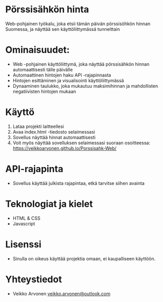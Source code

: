 # Pörssisähkön hinta
Web-pohjainen työkalu, joka etsii tämän päivän pörssisöhkön hinnan Suomessa, ja näyttää sen käyttöliittymässä tunneittain

# Ominaisuudet:
- Web -pohjainen käyttöliittymä, joka näyttää pörssisähkön hinnan automaattisesti tälle päivälle
- Automaattinen hintojen haku API -rajapinnasta
- Hintojen esittäminen ja visualisointi käyttöliittymässä
- Dynaaminen taulukko, joka mukautuu maksimihinnan ja mahdollisten negatiivisten hintojen mukaan

# Käyttö
1. Lataa projekti laitteellesi
2. Avaa index.html -tiedosto selaimessasi
3. Sovellus näyttää hinnat automaattisesti
4. Voit myös näyttää sovelluksen selaimessasi suoraan osoitteessa: https://veikkoarvonen.github.io/Porssisahk-Web/

# API-rajapinta
- Sovellus käyttää julkista rajapintaa, etkä tarvitse siihen avainta

# Teknologiat ja kielet
- HTML & CSS
- Javascript

# Lisenssi
- Sinulla on oikeus käyttää projektia omaan, ei kaupalliseen käyttöön.

# Yhteystiedot
- Veikko Arvonen  veikko.arvonen@outlook.com
